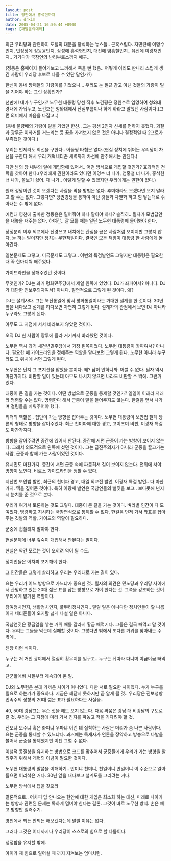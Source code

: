 ```yaml
---
layout: post
title: 영천에서 홍석현까지
author: drkim
date: 2005-04-21 16:50:44 +0900
tags: [깨달음의대화]
---
```

최근 우리당과 관련하여 포털의 대문을 장식하는 뉴스들.. 곤혹스럽다. 자민련에 이명수인지, 민정당에 정동윤인지, 삼성에 홍석현인지, 대전에 염홍철인지.. 유전에 이광재인지.. 거기다가 국참연의 난리부르스까지 에구..
  

  
(정동윤 홈페이지 들어가보고 느끼해서 죽을 뻔 했음.. 어떻게 이리도 딴나라 스럽게 생긴 사람이 우리당 후보로 나올 수 있단 말인가?)
  

  
한신이 동네 깡패들의 가랑이를 기었으니... 우리도 눈 질끈 감고 아닌 것들의 가랑이 밑을 기어야 하는 그런 상황인가?
  

  
천만에! 내가 누구인가? 노무현 대통령 당선 직후 노건평은 정원수로 임명하여 청와대 경내에 가둬두고, 노건호는 청와대에서 잔심부름이나 하게 하라고 말했던 사람이다.(그런 의미에서 마음을 다잡고..)
  

  
(동네 불량배의 가랑이 밑을 기었던 한신.. 그는 평생 2인자 신세를 면하지 못했다. 괴철과 광무군 이좌거를 거느리는 등 꿈을 가져보지 않은 것은 아니나 결정적일 때 2프로가 부족했던 것이다.)
  

  
우리는 언제라도 최선을 구한다.. 어물쩡 타협은 없다.(현실 정치에 뛰어든 우리당이 차선을 구한다 해서 우리 개혁네티즌 세력까지 차선에 안주해서는 안된다.)
  

  
다만 남의 당 내부의 일에 개입함에 있어서.. 어떤 방식으로 개입할 것인가? 효과적인 전략을 찾아야 한다.(우리에게 권한이라도 있다면 이명수 너 나가, 염홍철 너 나가, 홍석현 너 나가, 꼴보기 싫어. 다 나가.. 이렇게 말할 수 있겠지만 우리에게는 권한이 없다.)
  

  
원래 정당이란 것이 오겠다는 사람을 막을 방법은 없다. 추미애라도 오겠다면 오지 말라고 할 수는 없다. 그렇다면? 당권경쟁을 통하여 아닌 것들과 차별화 하고 힘 닿는대로 솎아내는 수 밖에 없다.
  

  
예컨대 영천에 출마한 정동윤은 밀어줘야 하나 말아야 하나? 솔직히.. 필자가 모범답안을 내놓을 재주는 없다. 하여간.. 잘 모를 때는 일단 노무현 대통령께 물어봐야 한다.
  

  
당정분리 이후 외교에나 신경쓰고 내치에는 관심을 끊은 사람처럼 보이지만 그렇지 않다. 늘 하는 말이지만 정치는 무한책임이다. 결국엔 모든 책임이 대통령 한 사람에게 돌아간다.
  

  
일본문제도 그렇고, 미국문제도 그렇고.. 이번의 특검발언도 그렇지만 대통령은 필요한 때 꼭 한마디씩 해주었다.
  

  
가이드라인을 정해주었던 것이다.
  

  
무엇인가? DJ는 과거 평화민주당에서 제일 왼쪽에 있었다. DJ가 좌파여서? 아니다. DJ가 대단한 진보주의자여서? 아니다. 필연적으로 그렇게 된 것이다. 왜?
  

  
DJ는 설계사다. 그는 북진통일에 맞서 평화통일이라는 거대한 설계를 한 것이다. 30년 앞을 내다보고 설계를 하다보면 자연히 그렇게 된다. 설계자의 관점에서 보면 DJ 아니라 누구라도 그렇게 된다.
  

  
아무도 그 지점에 서서 바라보지 않았던 것이다.
  
오직 DJ 한 사람이 망루에 올라 거기까지 바라봤던 것이다.
  

  
노무현 역시 과거 새천년민주당에서 가장 왼쪽이었다. 노무현 대통령이 좌파여서? 아니다. 필요한 때 가이드라인을 정해주는 역할을 맡다보면 그렇게 된다. 노무현 아니라 누구라도 그 위치에 서면 그렇게 된다.
  

  
노무현은 단지 그 포지션을 맡았을 뿐이다. 왜? 남이 안하니까. 어쩔 수 없다. 필자 역시 마찬가지다. 비판할 일이 있는데 아무도 나서지 않으면 나라도 비판할 수 밖에. 그런거 있다.
  

  
대중이 큰 길을 가는 것이다. 어떤 방법으로 군중을 통제할 것인가? 일일이 이래라 저래라 명령할 수는 없다. 명령한다 해서 군중이 말을 들어주지도 않는다. 한걸음 앞서 나가며 걸림돌을 치워주어야 했다.
  

  
리더의 역할은.. 집단이 가는 방향을 잡아주는 것이다. 노무현 대통령이 보안법 철폐 당론의 형태로 방향을 잡아주었다. 최근 친미파에 대한 경고, 고이즈미 비판, 이광재 특검도 마찬가지다.
  

  
방향을 잡아주려면 중간에 있어서 안된다. 중간에 서면 군중이 가는 방향이 보이지 않는다. 그래서 의도적으로 왼쪽에 섰던 것이다. 그는 급진주의자가 아니라 군중을 끌고가는 사람, 군중과 함께 가는 사람이었던 것이다.
  

  
유시민도 마찬가지. 중간에 서면 군중 속에 파묻혀서 길이 보이지 않는다. 전위에 서야 방향이 보인다. 비로소 가이드라인을 정할 수 있다.
  

  
지난번 보안법 발언, 최근의 친미파 경고, 대일 외교전 발언, 이광재 특검 발언.. 다 마찬가지. 맥을 짚어준 것이다. 특히 이광재 발언은 국참연들의 뻘짓을 보고.. 보다못해 넌지시 눈치를 준 것으로 본다.
  

  
우리가 여기서 토론하는 것도 그렇다. 대중이 큰 길을 가는 것이다. 벼라별 인간이 다 모여있다. 명령하고 지시하는 국참연식으로 통제할 수 없다. 한걸음 먼저 가서 좌표를 잡아주는 깃발의 역할, 가이드의 역할이 필요하다.
  

  
군중에 휩쓸리지 말아야 한다.
  
현실문제에 너무 깊숙이 개입해서 안된다는 말이다.
  
현실은 약간 모르는 것이 오히려 약이 될 수도.
  

  
정치인들은 어차피 포기해야 한다.
  
그 인간들은 그렇게 살라하고 우리는 우리대로 가는 길이 있다.
  

  
요는 우리가 어느 방향으로 가느냐가 중요한 것.. 필자의 의견은 민노당과 우리당 사이에서 관망하고 있는 20대 젊은 표를 잡는 방향으로 가야 한다는 것. 그쪽을 강조하는 것이 우리에게 맡겨진 역할이다.
  

  
참여정치인지, 생활정치인지, 풀뿌리정치인지.. 말릴 일은 아니다만 정치인들이 할 나름이지 네티즌들이 오지랖 넓게 나설 일은 아니다.
  

  
국참연짓은 황금알을 낳는 거위 배를 갈라서 황금 빼먹기다. 그들은 결국 빼먹고 말 것이다. 우리는 그들을 막는데 실패할 것이다. 그렇다면 밖에서 또다른 거위를 찾아내는 수 밖에..
  

  
젠장 이런 식이다.
  
누구는 저 거친 광야에서 열심히 황무지를 일구고.. 누구는 뒤따라 다니며 야금야금 빼먹고.
  

  
단군할애비 시절부터 계속되어 온 일.
  

  
DJ와 노무현은 본래 가까운 사이가 아니었다. 다만 서로 필요한 사이였다. 누가 누구를 필요로 하는가가 중요하다. 지금은 깨닫지 못하지만 곧 알게 될 것.. 우리당은 진보성향 민족주의 성향의 20대 젊은 표가 필요하다는 사실을..
  

  
40, 50대 강남표는 무슨 짓을 해도 오지 않는다. 다음 싸움은 강남 대 비강남의 구도로 갈 것. 우리는 그 지점에 미리 가서 진지를 파놓고 적을 기다려야 할 것.
  

  
진보냐 보수냐 혹은 좌파냐 우파냐 이런 데 집착하는 사람은 머리가 좀 나쁜 사람이다. 요는 군중을 통제할 수 있느냐다. 과거에는 독재자가 언론을 장악하고 방송으로 나발을 불어서 군중을 통제했지만 이젠 그럴 수 없다.
  

  
이념적 동질성을 유지하는 방법으로 코드를 맞추어서 군중들에게 우리가 가는 방향을 알려주기 위해서 개혁의 이념이 필요한 것이다.
  

  
노무현 대통령의 말씀을 이해하기.. 반미냐 친미냐, 친일이냐 반일이냐 이 수준으로 알아들으면 어리석은 거다. 30년 앞을 내다보고 설계도를 그리려는 거다.
  

  
노무현 방식에서 답을 찾으라
  

  
결론적으로.. 어차피 답 안나오는 현안에 대한 개입은 최소화 하는 대신, 미래로 나아가는 방향과 관련된 문제는 독하게 덤벼야 한다는 결론. 그것이 바로 노무현 방식. 손은 빼고 방향만 일러주기.
  

  
영천에서 되든 안되든 해보겠다는데 말릴 이유는 없다.
  
그러나 그것은 어디까지나 우리당이 스스로의 힘으로 할 나름이다.
  

  
냉정함을 유지할 밖에.
  
아이가 제 힘으로 일어설 때 까지 지켜보는 엄마처럼.